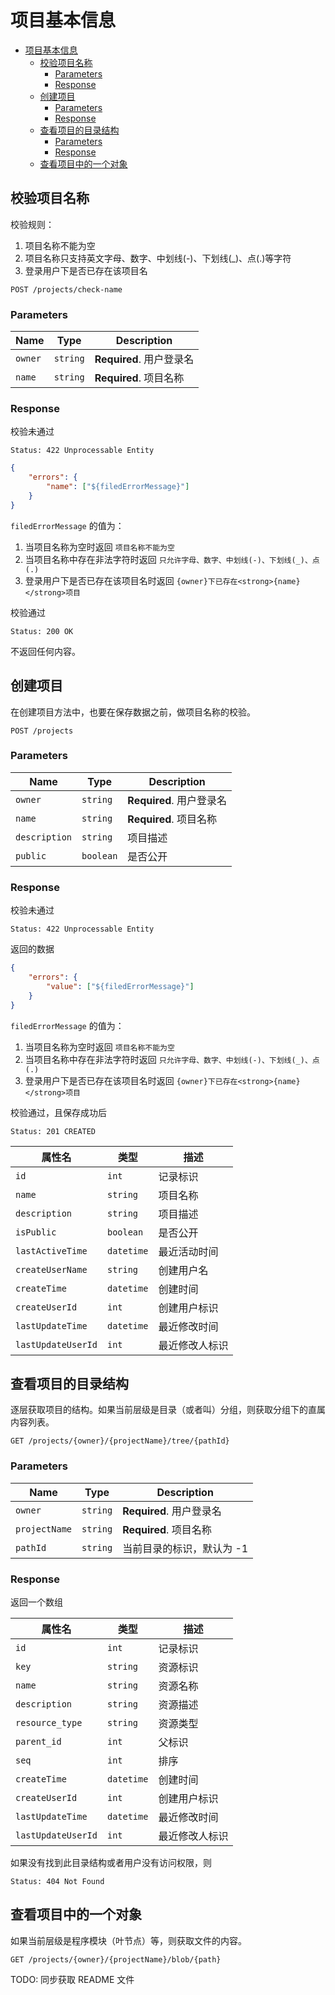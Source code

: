 # 项目基本信息

- [项目基本信息](#%E9%A1%B9%E7%9B%AE%E5%9F%BA%E6%9C%AC%E4%BF%A1%E6%81%AF)
  - [校验项目名称](#%E6%A0%A1%E9%AA%8C%E9%A1%B9%E7%9B%AE%E5%90%8D%E7%A7%B0)
    - [Parameters](#parameters)
    - [Response](#response)
  - [创建项目](#%E5%88%9B%E5%BB%BA%E9%A1%B9%E7%9B%AE)
    - [Parameters](#parameters-1)
    - [Response](#response-1)
  - [查看项目的目录结构](#%E6%9F%A5%E7%9C%8B%E9%A1%B9%E7%9B%AE%E7%9A%84%E7%9B%AE%E5%BD%95%E7%BB%93%E6%9E%84)
    - [Parameters](#parameters-2)
    - [Response](#response-2)
  - [查看项目中的一个对象](#%E6%9F%A5%E7%9C%8B%E9%A1%B9%E7%9B%AE%E4%B8%AD%E7%9A%84%E4%B8%80%E4%B8%AA%E5%AF%B9%E8%B1%A1)

## 校验项目名称

校验规则：

1. 项目名称不能为空
2. 项目名称只支持英文字母、数字、中划线(-)、下划线(_)、点(.)等字符
3. 登录用户下是否已存在该项目名

```text
POST /projects/check-name
```

### Parameters

| Name    | Type     | Description              |
| ------- | -------- | ------------------------ |
| `owner` | `string` | **Required**. 用户登录名 |
| `name`  | `string` | **Required**. 项目名称   |

### Response

校验未通过

```text
Status: 422 Unprocessable Entity
```

```json
{
    "errors": {
        "name": ["${filedErrorMessage}"]
    }
}
```

`filedErrorMessage` 的值为：

1. 当项目名称为空时返回 `项目名称不能为空`
2. 当项目名称中存在非法字符时返回 `只允许字母、数字、中划线(-)、下划线(_)、点(.)`
3. 登录用户下是否已存在该项目名时返回 `{owner}下已存在<strong>{name}</strong>项目`

校验通过

```text
Status: 200 OK
```

不返回任何内容。

## 创建项目

在创建项目方法中，也要在保存数据之前，做项目名称的校验。

```text
POST /projects
```

### Parameters

| Name          | Type      | Description              |
| ------------- | --------- | ------------------------ |
| `owner`       | `string`  | **Required**. 用户登录名 |
| `name`        | `string`  | **Required**. 项目名称   |
| `description` | `string`  | 项目描述                 |
| `public`      | `boolean` | 是否公开                 |

### Response

校验未通过

```text
Status: 422 Unprocessable Entity
```

返回的数据

```json
{
    "errors": {
        "value": ["${filedErrorMessage}"]
    }
}
```

`filedErrorMessage` 的值为：

1. 当项目名称为空时返回 `项目名称不能为空`
2. 当项目名称中存在非法字符时返回 `只允许字母、数字、中划线(-)、下划线(_)、点(.)`
3. 登录用户下是否已存在该项目名时返回 `{owner}下已存在<strong>{name}</strong>项目`

校验通过，且保存成功后

```text
Status: 201 CREATED
```

| 属性名             | 类型       | 描述           |
| ------------------ | ---------- | -------------- |
| `id`               | `int`      | 记录标识       |
| `name`             | `string`   | 项目名称       |
| `description`      | `string`   | 项目描述       |
| `isPublic`         | `boolean`  | 是否公开       |
| `lastActiveTime`   | `datetime` | 最近活动时间   |
| `createUserName`   | `string`   | 创建用户名     |
| `createTime`       | `datetime` | 创建时间       |
| `createUserId`     | `int`      | 创建用户标识   |
| `lastUpdateTime`   | `datetime` | 最近修改时间   |
| `lastUpdateUserId` | `int`      | 最近修改人标识 |

## 查看项目的目录结构

逐层获取项目的结构。如果当前层级是目录（或者叫）分组，则获取分组下的直属内容列表。

```text
GET /projects/{owner}/{projectName}/tree/{pathId}
```

### Parameters

| Name          | Type     | Description               |
| ------------- | -------- | ------------------------- |
| `owner`       | `string` | **Required**. 用户登录名  |
| `projectName` | `string` | **Required**. 项目名称    |
| `pathId`      | `string` | 当前目录的标识，默认为 -1 |

### Response

返回一个数组

| 属性名             | 类型       | 描述           |
| ------------------ | ---------- | -------------- |
| `id`               | `int`      | 记录标识       |
| `key`              | `string`   | 资源标识       |
| `name`             | `string`   | 资源名称       |
| `description`      | `string`   | 资源描述       |
| `resource_type`    | `string`   | 资源类型       |
| `parent_id`        | `int`      | 父标识         |
| `seq`              | `int`      | 排序           |
| `createTime`       | `datetime` | 创建时间       |
| `createUserId`     | `int`      | 创建用户标识   |
| `lastUpdateTime`   | `datetime` | 最近修改时间   |
| `lastUpdateUserId` | `int`      | 最近修改人标识 |

如果没有找到此目录结构或者用户没有访问权限，则

```text
Status: 404 Not Found
```

## 查看项目中的一个对象

如果当前层级是程序模块（叶节点）等，则获取文件的内容。

```text
GET /projects/{owner}/{projectName}/blob/{path}
```

TODO: 同步获取 README 文件
